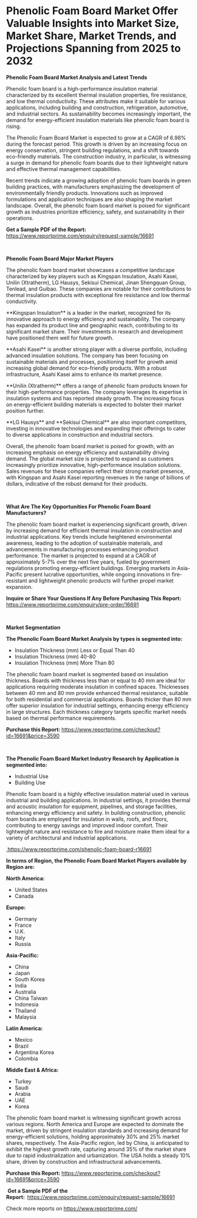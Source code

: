 <p><h1>Phenolic Foam Board Market Offer Valuable Insights into Market Size, Market Share, Market Trends, and Projections Spanning from 2025 to 2032</h1></p><p><strong>Phenolic Foam Board Market Analysis and Latest Trends</strong></p>
<p><p>Phenolic foam board is a high-performance insulation material characterized by its excellent thermal insulation properties, fire resistance, and low thermal conductivity. These attributes make it suitable for various applications, including building and construction, refrigeration, automotive, and industrial sectors. As sustainability becomes increasingly important, the demand for energy-efficient insulation materials like phenolic foam board is rising.</p><p>The Phenolic Foam Board Market is expected to grow at a CAGR of 6.98% during the forecast period. This growth is driven by an increasing focus on energy conservation, stringent building regulations, and a shift towards eco-friendly materials. The construction industry, in particular, is witnessing a surge in demand for phenolic foam boards due to their lightweight nature and effective thermal management capabilities. </p><p>Recent trends indicate a growing adoption of phenolic foam boards in green building practices, with manufacturers emphasizing the development of environmentally friendly products. Innovations such as improved formulations and application techniques are also shaping the market landscape. Overall, the phenolic foam board market is poised for significant growth as industries prioritize efficiency, safety, and sustainability in their operations.</p></p>
<p><strong>Get a Sample PDF of the Report:&nbsp;</strong> <a href="https://www.reportprime.com/enquiry/request-sample/16691?utm_campaign=3106&utm_medium=2&utm_source=Github&utm_content=ia&utm_term=18032025&utm_id=phenolic-foam-board">https://www.reportprime.com/enquiry/request-sample/16691</a></p>
<p>&nbsp;</p>
<p><strong>Phenolic Foam Board Major Market Players</strong></p>
<p><p>The phenolic foam board market showcases a competitive landscape characterized by key players such as Kingspan Insulation, Asahi Kasei, Unilin (Xtratherm), LG Hausys, Sekisui Chemical, Jinan Shengquan Group, Tenlead, and Guibao. These companies are notable for their contributions to thermal insulation products with exceptional fire resistance and low thermal conductivity.</p><p>**Kingspan Insulation** is a leader in the market, recognized for its innovative approach to energy efficiency and sustainability. The company has expanded its product line and geographic reach, contributing to its significant market share. Their investments in research and development have positioned them well for future growth.</p><p>**Asahi Kasei** is another strong player with a diverse portfolio, including advanced insulation solutions. The company has been focusing on sustainable materials and processes, positioning itself for growth amid increasing global demand for eco-friendly products. With a robust infrastructure, Asahi Kasei aims to enhance its market presence.</p><p>**Unilin (Xtratherm)** offers a range of phenolic foam products known for their high-performance properties. The company leverages its expertise in insulation systems and has reported steady growth. The increasing focus on energy-efficient building materials is expected to bolster their market position further.</p><p>**LG Hausys** and **Sekisui Chemical** are also important competitors, investing in innovative technologies and expanding their offerings to cater to diverse applications in construction and industrial sectors.</p><p>Overall, the phenolic foam board market is poised for growth, with an increasing emphasis on energy efficiency and sustainability driving demand. The global market size is projected to expand as customers increasingly prioritize innovative, high-performance insulation solutions. Sales revenues for these companies reflect their strong market presence, with Kingspan and Asahi Kasei reporting revenues in the range of billions of dollars, indicative of the robust demand for their products.</p></p>
<p>&nbsp;</p>
<p><strong>What Are The Key Opportunities For Phenolic Foam Board Manufacturers?</strong></p>
<p><p>The phenolic foam board market is experiencing significant growth, driven by increasing demand for efficient thermal insulation in construction and industrial applications. Key trends include heightened environmental awareness, leading to the adoption of sustainable materials, and advancements in manufacturing processes enhancing product performance. The market is projected to expand at a CAGR of approximately 5-7% over the next five years, fueled by government regulations promoting energy-efficient buildings. Emerging markets in Asia-Pacific present lucrative opportunities, while ongoing innovations in fire-resistant and lightweight phenolic products will further propel market expansion.</p></p>
<p><strong>Inquire or Share Your Questions If Any Before Purchasing This Report:</strong> <a href="https://www.reportprime.com/enquiry/pre-order/16691?utm_campaign=3106&utm_medium=2&utm_source=Github&utm_content=ia&utm_term=18032025&utm_id=phenolic-foam-board">https://www.reportprime.com/enquiry/pre-order/16691</a></p>
<p>&nbsp;</p>
<p><strong>Market Segmentation</strong></p>
<p><strong>The Phenolic Foam Board Market Analysis by types is segmented into:</strong></p>
<p><ul><li>Insulation Thickness (mm) Less or Equal Than 40</li><li>Insulation Thickness (mm) 40-80</li><li>Insulation Thickness (mm) More Than 80</li></ul></p>
<p><p>The phenolic foam board market is segmented based on insulation thickness. Boards with thickness less than or equal to 40 mm are ideal for applications requiring moderate insulation in confined spaces. Thicknesses between 40 mm and 80 mm provide enhanced thermal resistance, suitable for both residential and commercial applications. Boards thicker than 80 mm offer superior insulation for industrial settings, enhancing energy efficiency in large structures. Each thickness category targets specific market needs based on thermal performance requirements.</p></p>
<p><strong>Purchase this Report:&nbsp;</strong><a href="https://www.reportprime.com/checkout?id=16691&price=3590&utm_campaign=3106&utm_medium=2&utm_source=Github&utm_content=ia&utm_term=18032025&utm_id=phenolic-foam-board">https://www.reportprime.com/checkout?id=16691&price=3590</a></p>
<p>&nbsp;</p>
<p><strong>The Phenolic Foam Board Market Industry Research by Application is segmented into:</strong></p>
<p><ul><li>Industrial Use</li><li>Building Use</li></ul></p>
<p><p>Phenolic foam board is a highly effective insulation material used in various industrial and building applications. In industrial settings, it provides thermal and acoustic insulation for equipment, pipelines, and storage facilities, enhancing energy efficiency and safety. In building construction, phenolic foam boards are employed for insulation in walls, roofs, and floors, contributing to energy savings and improved indoor comfort. Their lightweight nature and resistance to fire and moisture make them ideal for a variety of architectural and industrial applications.</p></p>
<p><a href="https://www.reportprime.com/phenolic-foam-board-r16691?utm_campaign=3106&utm_medium=2&utm_source=Github&utm_content=ia&utm_term=18032025&utm_id=phenolic-foam-board">&nbsp;https://www.reportprime.com/phenolic-foam-board-r16691</a></p>
<p><strong>In terms of Region, the Phenolic Foam Board Market Players available by Region are:</strong></p>
<p>
    <p> <strong> North America: </strong>
        <ul>
            <li>United States</li>
            <li>Canada</li>
        </ul>
        </p> 
    <p> <strong> Europe: </strong>
        <ul>
            <li>Germany</li>
            <li>France</li>
            <li>U.K.</li>
            <li>Italy</li>
            <li>Russia</li>
        </ul>
        </p> 
    <p> <strong> Asia-Pacific: </strong>
        <ul>
            <li>China</li>
            <li>Japan</li>
            <li>South Korea</li>
            <li>India</li>
            <li>Australia</li>
            <li>China Taiwan</li>
            <li>Indonesia</li>
            <li>Thailand</li>
            <li>Malaysia</li>
        </ul>
        </p> 
    <p> <strong> Latin America: </strong>
        <ul>
            <li>Mexico</li>
            <li>Brazil</li>
            <li>Argentina Korea</li>
            <li>Colombia</li>
        </ul>
        </p> 
    <p> <strong> Middle East & Africa: </strong>
        <ul>
            <li>Turkey</li>
            <li>Saudi</li>
            <li>Arabia</li>
            <li>UAE</li>
            <li>Korea</li>
        </ul>
    </p>
    </p>
<p><p>The phenolic foam board market is witnessing significant growth across various regions. North America and Europe are expected to dominate the market, driven by stringent insulation standards and increasing demand for energy-efficient solutions, holding approximately 30% and 25% market shares, respectively. The Asia-Pacific region, led by China, is anticipated to exhibit the highest growth rate, capturing around 35% of the market share due to rapid industrialization and urbanization. The USA holds a steady 10% share, driven by construction and infrastructural advancements.</p></p>
<p><strong>Purchase this Report: </strong><a href="https://www.reportprime.com/checkout?id=16691&price=3590&utm_campaign=3106&utm_medium=2&utm_source=Github&utm_content=ia&utm_term=18032025&utm_id=phenolic-foam-board">https://www.reportprime.com/checkout?id=16691&price=3590</a></p>
<p>&nbsp;<strong>Get a Sample PDF of the Report:&nbsp;&nbsp;</strong><a href="https://www.reportprime.com/enquiry/request-sample/16691?utm_campaign=3106&utm_medium=2&utm_source=Github&utm_content=ia&utm_term=18032025&utm_id=phenolic-foam-board">https://www.reportprime.com/enquiry/request-sample/16691</a></p>
<p><strong></strong></p>
<p>Check more reports on <a href="https://www.reportprime.com/?utm_campaign=3106&utm_medium=2&utm_source=Github&utm_content=ia&utm_term=18032025&utm_id=phenolic-foam-board">https://www.reportprime.com/</a></p>